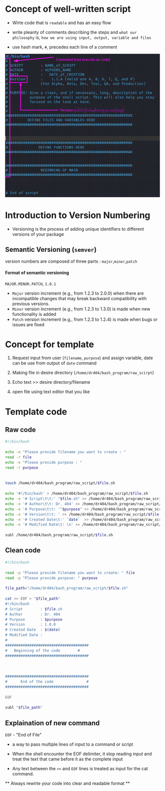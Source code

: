 # Concept of well-written script

- Wirte code that is `readable` and has an easy flow

- write pleanty of comments describing the steps and `what our philosophy` is, `how we are using input, output, variable and files`

- use hash mark, `#`, precedes each line of a comment

![well_written_script](../../photo/well_code.png)

# Introduction to Version Numbering

- Versioning is the process of adding unique identifiers to different versions of your package

## Semantic Versioning (`semver`)

version numbers are composed of three parts : `major`,`minor`,`patch`

#### Format of semantic versioning 

`MAJOR.MINOR.PATCH`, `1.0.1`

- `Major` version increment (e.g., from 1.2.3 to 2.0.0) when there are incompatible changes that may break backward compatibility with previous versions.
- `Minor` version increment (e.g., from 1.2.3 to 1.3.0) is made when new functionality is added 
- `Patch` version increment (e.g., from 1.2.3 to 1.2.4) is made when bugs or issues are fixed 


# Concept for template

1. Request input from user (`filename`, `purpose`) and assign variable, date can be use from output of `date` command

2. Making file in desire directory (`/home/dr404/bash_program/raw_scirpt`)

3. Echo text >> desire directory/filename

4. open file using text editor that you like 


# Template code


## Raw code 

```bash
#!/bin/bash

echo -e "Please provide filename you want to create : "
read -r file
echo -e "Please provide purpose : "
read -r purpose


touch /home/dr404/bash_program/raw_script/$file.sh

echo '#!/bin/bash' > /home/dr404/bash_program/raw_script/$file.sh
echo -e '# Script\t\t:' "$file.sh" >> /home/dr404/bash_program/raw_script/$file.sh
echo -e '# Author\t\t: Dr. 404' >> /home/dr404/bash_program/raw_script/$file.sh
echo -e '# Purpose\t\t: '"$purpose" >> /home/dr404/bash_program/raw_script/$file.sh
echo -e '# Version\t\t: ' >> /home/dr404/bash_program/raw_script/$file.sh
echo -e '# Created Date\t:' `date`  >> /home/dr404/bash_program/raw_script/$file.sh
echo -e '# Modified Date\t: \n' >> /home/dr404/bash_program/raw_script/$file.sh

subl /home/dr404/bash_program/raw_script/$file.sh
```

## Clean code

```bash
#!/bin/bash

read -p "Please provide filename you want to create: " file
read -p "Please provide purpose: " purpose

file_path="/home/dr404/bash_program/raw_script/$file.sh"

cat << EOF > "$file_path"
#!/bin/bash
# Script		: $file.sh
# Author		: Dr. 404
# Purpose		: $purpose
# Version		: 1.0.0
# Created Date	: $(date)
# Modified Date	:
#
######################################
#	Beginning of the code        #
######################################



######################################
#      End of the code               #
######################################

EOF

subl "$file_path"

```

## Explaination of new command

`EOF` - "End of File"

-  a way to pass multiple lines of input to a command or script

- When the shell encounter the EOF delimiter, it stop reading input and treat the text that came before it as the complete input  

-  Any text between the `<<` and `EOF` lines is treated as input for the cat command.


** Always rewirte your code into clear and readable format **